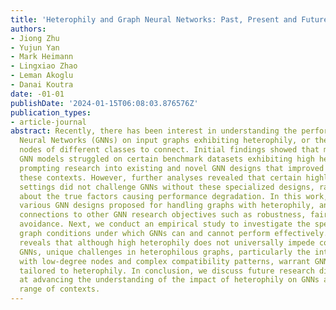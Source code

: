 ```yaml
---
title: 'Heterophily and Graph Neural Networks: Past, Present and Future'
authors:
- Jiong Zhu
- Yujun Yan
- Mark Heimann
- Lingxiao Zhao
- Leman Akoglu
- Danai Koutra
date: -01-01
publishDate: '2024-01-15T06:08:03.876576Z'
publication_types:
- article-journal
abstract: Recently, there has been interest in understanding the performance of Graph
  Neural Networks (GNNs) on input graphs exhibiting heterophily, or the tendency for
  nodes of different classes to connect. Initial findings showed that many standard
  GNN models struggled on certain benchmark datasets exhibiting high heterophily,
  prompting research into existing and novel GNN designs that improved learning in
  these contexts. However, further analyses revealed that certain highly heterophilous
  settings did not challenge GNNs without these specialized designs, raising questions
  about the true factors causing performance degradation. In this work, we first review
  various GNN designs proposed for handling graphs with heterophily, and examine their
  connections to other GNN research objectives such as robustness, fairness, and oversmoothing
  avoidance. Next, we conduct an empirical study to investigate the specific heterophilous
  graph conditions under which GNNs can and cannot perform effectively. Our analysis
  reveals that although high heterophily does not universally impede conventional
  GNNs, unique challenges in heterophilous graphs, particularly the intertwined effects
  with low-degree nodes and complex compatibility patterns, warrant GNN designs specifically
  tailored to heterophily. In conclusion, we discuss future research directions aimed
  at advancing the understanding of the impact of heterophily on GNNs across a broader
  range of contexts.
---
```

